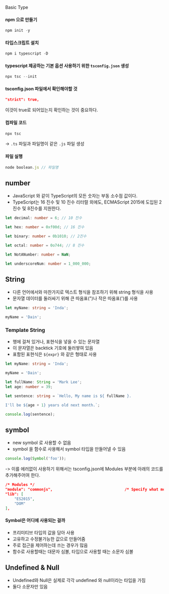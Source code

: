 Basic Type
#### npm 으로 만들기
```javascript
npm init -y
```
#### 타입스크립트 설치
```javascript
npm i typescript -D 
```
#### typescript 제공하는 기본 옵션 사용하기 위한 `tsconfig.json` 생성
```javascript
npx tsc --init
```
#### tsconfig.json 파일에서 확인해야할 것
```json
"strict": true, 
```  
이것이 true로 되어있는지 확인하는 것이 중요하다.
#### 컴파일 코드
```javascript
npx tsc
```
-> `.ts` 파일과 파일명이 같은 `.js` 파일 생성 
#### 파일 실행
```javascript
node boolean.js // 파일명
```
## number
- JavaScript 와 같이 TypeScript의 모든 숫자는 부동 소수점 값이다.
- TypeScript는 16 진수 및 10 진수 리터럴 외에도, ECMAScript 2015에 도입된 2 진수 및 8진수를 지원한다.
```typescript
let decimal: number = 6; // 10 진수

let hex: number = 0xf00d; // 16 진수

let binary: number = 0b1010; // 2진수

let octal: number = 0o744; // 8 진수

let NotANumber: number = NaN;

let underscoreNum: number = 1_000_000;
```
## String
- 다른 언어에서와 마찬가지로 텍스트 형식을 참조하기 위해 string 형식을 사용
- 문자열 데이터를 둘러싸기 위해 큰 따옴표(")나 작은 따옴표(')를 사용
```typescript
let myName: string = 'Inda';

myName = 'Dain';
```
### Template String
- 행에 걸쳐 있거나, 표현식을 넣을 수 있는 문자열
- 이 문자열은 backtick 기호에 둘러쌓여 있음
- 표함된 표현식은 `${expr}` 와 같은 형태로 사용
```typescript
let myName: string = 'Inda';

myName = 'Dain';

let fullName: String = 'Mark Lee';
let age: number = 39;

let sentence: string = `Hello, My name is ${ fullName }.

I'll be ${age + 1} years old next month.`;

console.log(sentence);
```
## symbol
- new symbol 로 사용할 수 없음
- symbol 을 함수로 사용해서 symbol 타입을 만들어낼 수 있음
```typescript
console.log(Symbol('foo'));
```
-> 이를 에러없이 사용하기 위해서는 tsconfig.json에 Modules 부분에 아래의 코드를 추가해주어여 한다.
```json
/* Modules */
"module": "commonjs",                                /* Specify what module code is generated. */
"lib": [
    "ES2015", 
    "DOM"
],
```
#### Symbol은 어디에 사용되는 걸까
- 프리미티브 타입의 값을 담아 사용
- 고유하고 수정불가능한 값으로 만들어줌
- 주로 접근을 제어하는데 쓰는 경우가 많음
- 함수로 사용할때는 대문자 심볼, 타입으로 사용할 때는 소문자 심볼

## Undefined & Null
- Undefined와 Null은 실제로 각각 undefined 와 null이라는 타입을 가짐
- 둘다 소문자만 있음
